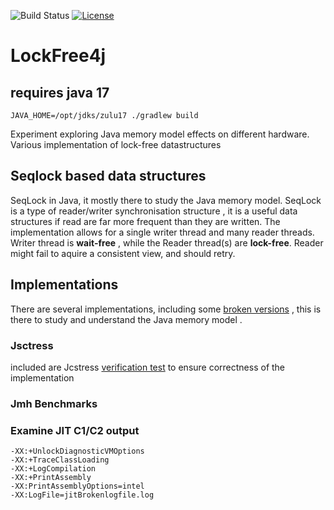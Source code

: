 ![Build Status](https://github.com/isaiah-perumalla/seqlock4j/actions/workflows/gradle.yml/badge.svg)
[![License](https://img.shields.io/badge/license-MIT-blue.svg)](https://raw.githubusercontent.com/isaiah-perumall/seqlock4j/master/LICENSE)

# LockFree4j
## requires java 17
```shell
JAVA_HOME=/opt/jdks/zulu17 ./gradlew build

```
Experiment exploring Java memory model effects on different hardware.
Various implementation of lock-free datastructures
## Seqlock based data structures
SeqLock in Java, it mostly there to study the Java memory model.
SeqLock is a type of reader/writer synchronisation structure , it is a useful data structures if read are far more frequent than they are
written. The implementation allows for a single writer thread and many reader threads.
Writer thread is  **wait-free** , while the Reader thread(s) are **lock-free**.
Reader might fail to aquire a consistent view, and should retry. 


## Implementations
There are several implementations, including some [broken versions](https://github.com/isaiah-perumalla/seqlock4j/tree/main/src/main/java/com/isaiahp/concurrent/experiments) , this is there to study and understand the Java memory model .

### Jsctress
included are Jcstress [verification test](https://github.com/isaiah-perumalla/seqlock4j/tree/main/src/jcstress) to ensure correctness of the implementation

### Jmh Benchmarks


### Examine JIT C1/C2 output

```aidl
-XX:+UnlockDiagnosticVMOptions
-XX:+TraceClassLoading
-XX:+LogCompilation
-XX:+PrintAssembly
-XX:PrintAssemblyOptions=intel
-XX:LogFile=jitBrokenlogfile.log
```
